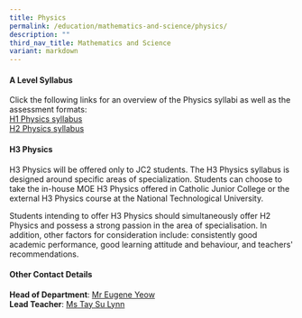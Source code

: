 ```yaml
---
title: Physics
permalink: /education/mathematics-and-science/physics/
description: ""
third_nav_title: Mathematics and Science
variant: markdown
---
```

#### A Level Syllabus
Click the following links for an overview of the Physics syllabi as well as the assessment formats:
<br>
[H1 Physics syllabus](https://www.seab.gov.sg/docs/default-source/national-examinations/syllabus/alevel/2022syllabus/8867_y22_sy.pdf)
<br>
[H2 Physics syllabus](https://www.seab.gov.sg/docs/default-source/national-examinations/syllabus/alevel/2022syllabus/9749_y22_sy.pdf)

#### H3 Physics

H3 Physics will be offered only to JC2 students. The H3 Physics syllabus is designed around specific areas of specialization. Students can choose to take the in-house MOE H3 Physics offered in Catholic Junior College or the external H3 Physics course at the National Technological University.

Students intending to offer H3 Physics should simultaneously offer H2 Physics and possess a strong passion in the area of specialisation. In addition, other factors for consideration include: consistently good academic performance, good learning attitude and behaviour, and teachers' recommendations.

#### Other Contact Details

**Head of Department**:&nbsp;[Mr Eugene Yeow](mailto:yeow_eugene_pancratius@moe.edu.sg)  <br>
**Lead Teacher**:&nbsp;[Ms Tay Su Lynn](mailto:tay_su_lynn@moe.edu.sg)